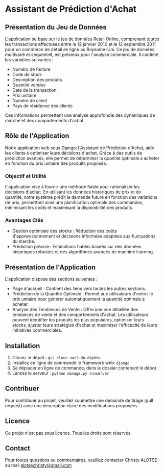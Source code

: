 # Assistant de Prédiction d'Achat

## Présentation du Jeu de Données

L'application se base sur le jeu de données Retail Online, comprenant toutes les transactions effectuées entre le 12 janvier 2010 et le 12 septembre 2011 pour un commerce de détail en ligne au Royaume-Uni. Ce jeu de données, multivarié et séquentiel, est précieux pour l'analyse commerciale. Il contient les variables suivantes :

- Numéro de facture
- Code de stock
- Description des produits
- Quantité vendue
- Date de la transaction
- Prix unitaire
- Numéro de client
- Pays de résidence des clients

Ces informations permettent une analyse approfondie des dynamiques de marché et des comportements d'achat.

## Rôle de l'Application

Notre application web sous Django: l'Assistant de Prédiction d'Achat, aide les clients à optimiser leurs décisions d'achat. Grâce à des outils de prédiction avancés, elle permet de déterminer la quantité optimale à acheter en fonction du prix unitaire des produits proposés.

### Objectif et Utilité

L'application vise à fournir une méthode fiable pour rationaliser les décisions d'achat. En utilisant les données historiques de prix et de quantité, notre système prédit la demande future en fonction des variations de prix, permettant ainsi une planification optimale des commandes, minimisant les coûts et maximisant la disponibilité des produits.

### Avantages Clés

- Gestion optimisée des stocks : Réduction des coûts d'approvisionnement et décisions informées adaptées aux fluctuations du marché.
- Prédiction précise : Estimations fiables basées sur des données historiques robustes et des algorithmes avancés de machine learning.

## Présentation de l'Application

L'application dispose des sections suivantes :

- Page d'accueil : Contient des liens vers toutes les autres sections.
- Prédiction de la Quantité Optimale : Permet aux utilisateurs d'entrer le prix unitaire pour générer automatiquement la quantité optimale à acheter.
- Analyse des Tendances de Vente : Offre une vue détaillée des tendances de vente et des comportements d'achat. Les utilisateurs peuvent identifier les produits les plus populaires, optimiser leurs stocks, ajuster leurs stratégies d'achat et maximiser l'efficacité de leurs initiatives commerciales.

## Installation

1. Clonez le dépôt : `git clone <url-du-dépôt>`
2. Installez en ligne de commande le framework web: `django`
3. Se déplacer en ligne de commande, dans le dossier contenant le dépot.
4. Lancez le serveur  : `python manage.py runserver`

## Contribuer

Pour contribuer au projet, veuillez soumettre une demande de tirage (pull request) avec une description claire des modifications proposées.

## Licence

Ce projet n'est pas sous licence. Tous les droits sont réservés.


## Contact

Pour toutes questions ou commentaires, veuillez contacter Christy ALOTSE au mail alotsechristy@gmail.com

